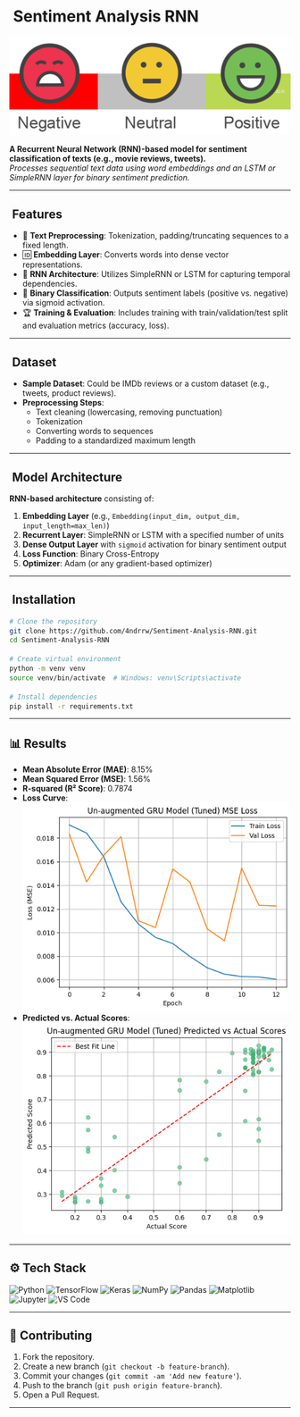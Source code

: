 # ​ Sentiment Analysis RNN

![Sentiment RNN Banner](sentiment.png)

**A Recurrent Neural Network (RNN)-based model for sentiment classification of texts (e.g., movie reviews, tweets).**  
*Processes sequential text data using word embeddings and an LSTM or SimpleRNN layer for binary sentiment prediction.*

---

## ​ Features

- 💬 **Text Preprocessing**: Tokenization, padding/truncating sequences to a fixed length.  
- 🆔 **Embedding Layer**: Converts words into dense vector representations.  
- 🔁 **RNN Architecture**: Utilizes SimpleRNN or LSTM for capturing temporal dependencies.  
- 🎯 **Binary Classification**: Outputs sentiment labels (positive vs. negative) via sigmoid activation.  
- 🏆 **Training & Evaluation**: Includes training with train/validation/test split and evaluation metrics (accuracy, loss).

---

## ​ Dataset

- **Sample Dataset**: Could be IMDb reviews or a custom dataset (e.g., tweets, product reviews).  
- **Preprocessing Steps**:
  - Text cleaning (lowercasing, removing punctuation)
  - Tokenization
  - Converting words to sequences
  - Padding to a standardized maximum length

---

## ​ Model Architecture

**RNN-based architecture** consisting of:

1. **Embedding Layer** (e.g., `Embedding(input_dim, output_dim, input_length=max_len)`)  
2. **Recurrent Layer**: SimpleRNN or LSTM with a specified number of units  
3. **Dense Output Layer** with `sigmoid` activation for binary sentiment output  
4. **Loss Function**: Binary Cross-Entropy  
5. **Optimizer**: Adam (or any gradient-based optimizer)

---

## ​​ Installation

```bash
# Clone the repository
git clone https://github.com/4ndrrw/Sentiment-Analysis-RNN.git
cd Sentiment-Analysis-RNN

# Create virtual environment
python -m venv venv
source venv/bin/activate  # Windows: venv\Scripts\activate

# Install dependencies
pip install -r requirements.txt
```

---

## 📊 Results

- **Mean Absolute Error (MAE)**:  8.15%
- **Mean Squared Error (MSE)**:   1.56%
- **R-squared (R² Score)**:       0.7874
- **Loss Curve**:  
  ![Training Loss](final_model_loss.png)  
- **Predicted vs. Actual Scores**:  
  ![Scatterplot](final_model_scatterplot.png)  

---

## ⚙️ Tech Stack

![Python](https://img.shields.io/badge/Python-3776AB?logo=python&logoColor=white)
![TensorFlow](https://img.shields.io/badge/TensorFlow-FF6F00?logo=tensorflow&logoColor=white)
![Keras](https://img.shields.io/badge/Keras-D00000?logo=keras&logoColor=white)
![NumPy](https://img.shields.io/badge/NumPy-013243?logo=numpy&logoColor=white)
![Pandas](https://img.shields.io/badge/Pandas-150458?logo=pandas&logoColor=white)
![Matplotlib](https://img.shields.io/badge/Matplotlib-11557C?logo=matplotlib&logoColor=white)
![Jupyter](https://img.shields.io/badge/Jupyter-F37626?logo=jupyter&logoColor=white)
![VS Code](https://img.shields.io/badge/VS%20Code-0078D4?logo=Visual%20Studio%20Code&logoColor=white)

---

## 🤝 Contributing

1. Fork the repository.  
2. Create a new branch (`git checkout -b feature-branch`).  
3. Commit your changes (`git commit -am 'Add new feature'`).  
4. Push to the branch (`git push origin feature-branch`).  
5. Open a Pull Request.

---
